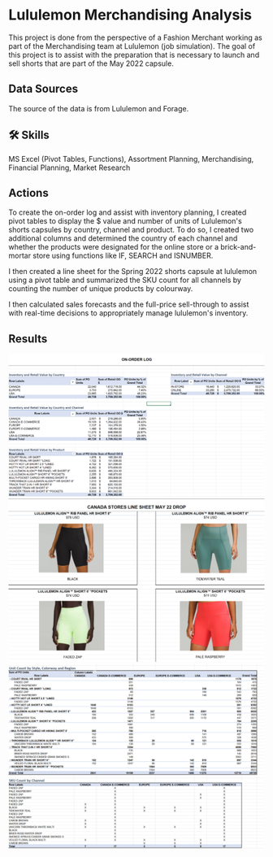 # Lululemon Merchandising Analysis 
This project is done from the perspective of a Fashion Merchant working as part of the Merchandising team at Lululemon (job simulation). The goal of this project is to assist with the preparation that is necessary to launch and sell shorts that are part of the May 2022 capsule. 


## Data Sources
The source of the data is from Lululemon and Forage. 


## 🛠 Skills
MS Excel (Pivot Tables, Functions), Assortment Planning, Merchandising, Financial Planning, Market Research 


## Actions
To create the on-order log and assist with inventory planning, I created pivot tables to display the $ value and number of units of Lululemon's shorts capsules by country, channel and product. To do so, I created two additional columns and determined the country of each channel and whether the products were designated for the online store or a brick-and-mortar store using functions like IF, SEARCH and ISNUMBER.

I then created a line sheet for the Spring 2022 shorts capsule at lululemon using a pivot table and summarized the SKU count for all channels by counting the number of unique products by colourway. 

I then calculated sales forecasts and the full-price sell-through to assist with real-time decisions to appropriately manage lululemon's inventory.

## Results

<img src="https://github.com/teresa-le/Lululemon_Merchandising_Analysis/blob/main/resources/On-Order%20Log.PNG">

<img src="https://github.com/teresa-le/Lululemon_Merchandising_Analysis/blob/main/resources/Line%20Sheet.PNG"> 

<img src="https://github.com/teresa-le/Lululemon_Merchandising_Analysis/blob/main/resources/SKU%20Count.PNG"> 

